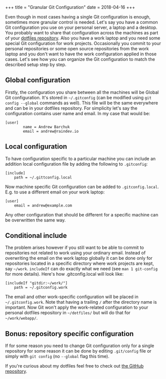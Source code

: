 +++
title = "Granular Git Configuration"
date = 2018-04-16
+++

Even though in most cases having a single Git configuration is enough, sometimes more granular control is needed. Let's say you have a common Git configuration you use on your personal server, a laptop and a desktop. You probably want to share that configuration across the machines as part of your [dotfiles repository](https://zachholman.com/2010/08/dotfiles-are-meant-to-be-forked/). Also you have a work laptop and you need some special Git configuration for work projects. Occasionally you commit to your personal repositories or some open source repositories from the work laptop and you don't want to have the work configuration applied in those cases. Let's see how you can organize the Git configuration to match the described setup step by step.

## Global configuration

Firstly, the configuration you share between all the machines will be Global Git configuration. It's stored in `~/.gitconfig` (can be modified using `git config --global` commands as well). This file will be the same everywhere and can be in your dotfiles repository. For simplicity let's say the configuration contains user name and email. In my case that would be:

```
[user]
        name = Andrew Barchuk
        email = andrew@raindev.io
```

## Local configuration

To have configuration specific to a particular machine you can include an addition local configuration file by adding the following to `.gitconfig`:

```
[include]
    path = ~/.gittconfig.local
```

Now machine specific Git configuration can be added to `.gitconfig.local`. E.g. to use a different email on your work laptop:

```
[user]
    email = andrew@example.com
```

Any other configuration that should be different for a specific machine can be overwritten the same way.

## Conditional include

The problem arises however if you still want to be able to commit to repositories not related to work using your ordinary email. Instead of overwriting the email on the work laptop globally it can be done only for repositories located in a specific directory where work projects are kept, say `~/work`. `includeIf` can do exactly what we need (see `man 1 git-config` for more details). Here's how .gitconfig.local will look like:

```
[includeIf "gitdir:~/work/"]
    path = ~/.gitconfig.work
```

The email and other work-specific configuration will be placed in `~/.gitconfig.work`. Note that having a trailing `/` after the directory name is important. Now Git won't apply the work-related configuration to your personal dotfiles repository in `~/dotfiles/` but will do that for `~/work/webapp/`.

## Bonus: repository specific configuration

If for some reason you need to change Git configuration only for a single repository for some reason it can be done by editing `.git/config` file or simply with `git config` (no `--global` flag this time).

If you're curious about my dotfiles feel free to check out [the GitHub repository](https://github.com/raindev/dotfiles).
